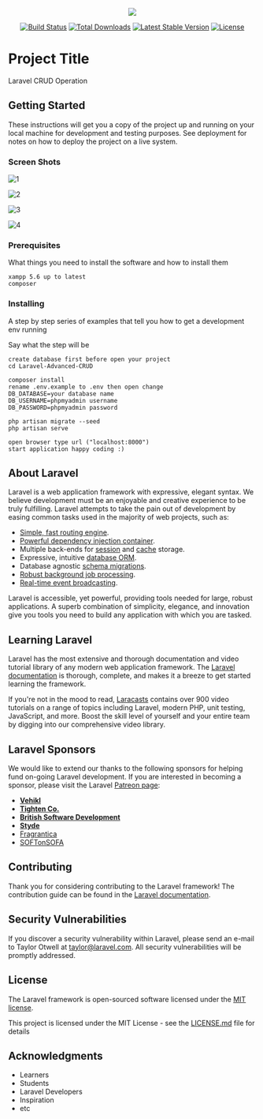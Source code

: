 <p align="center"><img src="https://laravel.com/assets/img/components/logo-laravel.svg"></p>

<p align="center">
<a href="https://travis-ci.org/laravel/framework"><img src="https://travis-ci.org/laravel/framework.svg" alt="Build Status"></a>
<a href="https://packagist.org/packages/laravel/framework"><img src="https://poser.pugx.org/laravel/framework/d/total.svg" alt="Total Downloads"></a>
<a href="https://packagist.org/packages/laravel/framework"><img src="https://poser.pugx.org/laravel/framework/v/stable.svg" alt="Latest Stable Version"></a>
<a href="https://packagist.org/packages/laravel/framework"><img src="https://poser.pugx.org/laravel/framework/license.svg" alt="License"></a>
</p>

# Project Title

Laravel CRUD Operation

## Getting Started

These instructions will get you a copy of the project up and running on your local machine for development and testing purposes. See deployment for notes on how to deploy the project on a live system.

### Screen Shots

![1](https://user-images.githubusercontent.com/16932359/42864266-73c4ce50-8a98-11e8-9e05-eda46767cb05.png)

![2](https://user-images.githubusercontent.com/16932359/42864309-9618de24-8a98-11e8-870e-7435b8940dfc.png)

![3](https://user-images.githubusercontent.com/16932359/42864319-a0cb66d4-8a98-11e8-9c8c-1971ef63810d.png)

![4](https://user-images.githubusercontent.com/16932359/42864333-a928bef8-8a98-11e8-82cb-729b798b3d11.png)

### Prerequisites

What things you need to install the software and how to install them

```
xampp 5.6 up to latest
composer
```

### Installing

A step by step series of examples that tell you how to get a development env running

Say what the step will be

```
create database first before open your project
cd Laravel-Advanced-CRUD

composer install
rename .env.example to .env then open change
DB_DATABASE=your database name  
DB_USERNAME=phpmyadmin username
DB_PASSWORD=phpmyadmin password

php artisan migrate --seed
php artisan serve

open browser type url ("localhost:8000")
start application happy coding :)
```

## About Laravel

Laravel is a web application framework with expressive, elegant syntax. We believe development must be an enjoyable and creative experience to be truly fulfilling. Laravel attempts to take the pain out of development by easing common tasks used in the majority of web projects, such as:

- [Simple, fast routing engine](https://laravel.com/docs/routing).
- [Powerful dependency injection container](https://laravel.com/docs/container).
- Multiple back-ends for [session](https://laravel.com/docs/session) and [cache](https://laravel.com/docs/cache) storage.
- Expressive, intuitive [database ORM](https://laravel.com/docs/eloquent).
- Database agnostic [schema migrations](https://laravel.com/docs/migrations).
- [Robust background job processing](https://laravel.com/docs/queues).
- [Real-time event broadcasting](https://laravel.com/docs/broadcasting).

Laravel is accessible, yet powerful, providing tools needed for large, robust applications. A superb combination of simplicity, elegance, and innovation give you tools you need to build any application with which you are tasked.

## Learning Laravel

Laravel has the most extensive and thorough documentation and video tutorial library of any modern web application framework. The [Laravel documentation](https://laravel.com/docs) is thorough, complete, and makes it a breeze to get started learning the framework.

If you're not in the mood to read, [Laracasts](https://laracasts.com) contains over 900 video tutorials on a range of topics including Laravel, modern PHP, unit testing, JavaScript, and more. Boost the skill level of yourself and your entire team by digging into our comprehensive video library.

## Laravel Sponsors

We would like to extend our thanks to the following sponsors for helping fund on-going Laravel development. If you are interested in becoming a sponsor, please visit the Laravel [Patreon page](http://patreon.com/taylorotwell):

- **[Vehikl](http://vehikl.com)**
- **[Tighten Co.](https://tighten.co)**
- **[British Software Development](https://www.britishsoftware.co)**
- **[Styde](https://styde.net)**
- [Fragrantica](https://www.fragrantica.com)
- [SOFTonSOFA](https://softonsofa.com/)

## Contributing

Thank you for considering contributing to the Laravel framework! The contribution guide can be found in the [Laravel documentation](http://laravel.com/docs/contributions).

## Security Vulnerabilities

If you discover a security vulnerability within Laravel, please send an e-mail to Taylor Otwell at taylor@laravel.com. All security vulnerabilities will be promptly addressed.

## License

The Laravel framework is open-sourced software licensed under the [MIT license](http://opensource.org/licenses/MIT).

This project is licensed under the MIT License - see the [LICENSE.md](LICENSE.md) file for details

## Acknowledgments

- Learners
- Students
- Laravel Developers
- Inspiration
- etc
